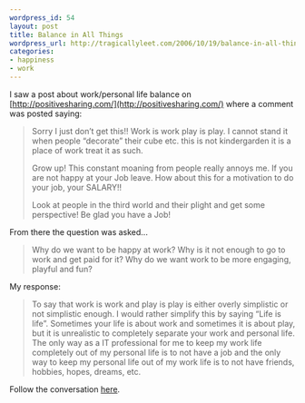 ```yaml
--- 
wordpress_id: 54
layout: post
title: Balance in All Things
wordpress_url: http://tragicallyleet.com/2006/10/19/balance-in-all-things/
categories:
- happiness
- work
---
```

I saw a post about work/personal life balance on [http://positivesharing.com/](http://positivesharing.com/) where a comment was posted saying:

> Sorry I just don’t get this!! Work is work play is play. 
> I cannot stand it when people “decorate” their cube etc. 
> this is not kindergarden it is a place of work treat it 
> as such.
>
> Grow up! This constant moaning from people really annoys 
> me. If you are not happy at your Job leave. How about 
> this for a motivation to do your job, your SALARY!!
>
> Look at people in the third world and their plight and 
> get some perspective! Be glad you have a Job!

From there the question was asked...

> Why do we want to be happy at work? Why is it not enough 
> to go to work and get paid for it? Why do we want work 
> to be more engaging, playful and fun?

My response:

> To say that work is work and play is play is either overly 
> simplistic or not simplistic enough. I would rather simplify 
> this by saying “Life is life”. Sometimes your life is about 
> work and sometimes it is about play, but it is unrealistic 
> to completely separate your work and personal life. The only 
> way as a IT professional for me to keep my work life completely 
> out of my personal life is to not have a job and the only way 
> to keep my personal life out of my work life is to not have 
> friends, hobbies, hopes, dreams, etc.

Follow the conversation [here](http://positivesharing.com/2006/10/ask-the-cho-whats-with-all-this-happiness-crap/).



